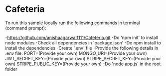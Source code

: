 # Cafeteria
To run this sample locally run the following commands in terminal (command prompt):

-https://github.com/anishaagarwal1111/Cafeteria.git
-Do 'npm init' to install node modules
-Check all dependencies in 'package.json'
-Do npm install to install the dependencies
-Create '.env' file 
-Provide the following details in .env file:
  PORT=(Provide your own)
  MONGO_URI=(Provide your own)
  JWT_SECRET_KEY=(Provide your own)
  STRIPE_SECRET_KEY=(Provide your own)
  STRIPE_PUBLIC_KEY=(Provide your own)
-Do 'node app.js' in the root folder
